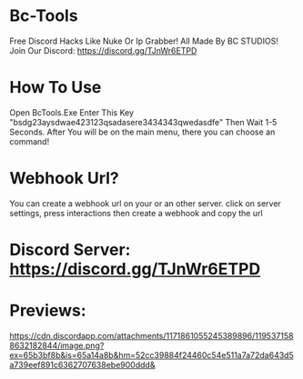 # Bc-Tools
Free Discord Hacks Like Nuke Or Ip Grabber! All Made By BC STUDIOS! Join Our Discord: https://discord.gg/TJnWr6ETPD

# How To Use
Open BcTools.Exe Enter This Key "bsdg23aysdwae423123qsadasere3434343qwedasdfe" Then Wait 1-5 Seconds. After You will be on the main menu, there you can choose an command!

# Webhook Url?
You can create a webhook url on your or an other server. click on server settings, press interactions then create a webhook and copy the url

# Discord Server: https://discord.gg/TJnWr6ETPD

# Previews:

https://cdn.discordapp.com/attachments/1171861055245389896/1195371588632182844/image.png?ex=65b3bf8b&is=65a14a8b&hm=52cc39884f24460c54e511a7a72da643d5a739eef891c6362707638ebe900ddd&
